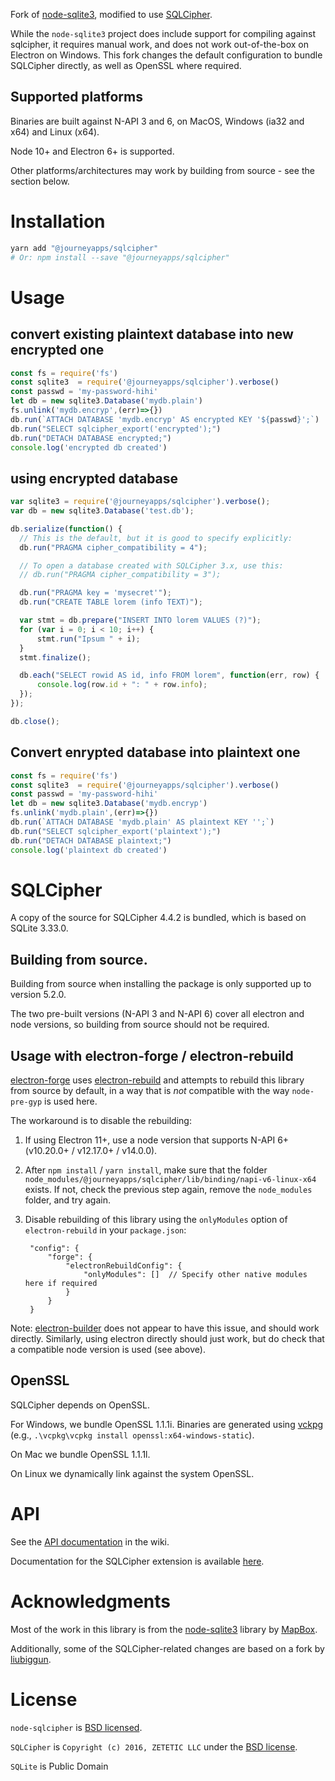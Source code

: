 Fork of [node-sqlite3](https://github.com/mapbox/node-sqlite3), modified to use [SQLCipher](https://www.zetetic.net/sqlcipher/).

While the `node-sqlite3` project does include support for compiling against sqlcipher, it requires manual work, and does not work out-of-the-box on Electron on Windows. This fork changes the default configuration to bundle SQLCipher directly, as well as OpenSSL where required.

## Supported platforms

Binaries are built against N-API 3 and 6, on MacOS, Windows (ia32 and x64) and Linux (x64).

Node 10+ and Electron 6+ is supported.

Other platforms/architectures may work by building from source - see the section below.

# Installation

```sh
yarn add "@journeyapps/sqlcipher"
# Or: npm install --save "@journeyapps/sqlcipher"
```

# Usage
## convert existing plaintext database into new encrypted one
``` js
const fs = require('fs')
const sqlite3  = require('@journeyapps/sqlcipher').verbose()
const passwd = 'my-password-hihi'
let db = new sqlite3.Database('mydb.plain')
fs.unlink('mydb.encryp',(err)=>{})
db.run(`ATTACH DATABASE 'mydb.encryp' AS encrypted KEY '${passwd}';`)
db.run("SELECT sqlcipher_export('encrypted');")
db.run("DETACH DATABASE encrypted;")
console.log('encrypted db created')
```

## using encrypted database
``` js
var sqlite3 = require('@journeyapps/sqlcipher').verbose();
var db = new sqlite3.Database('test.db');

db.serialize(function() {
  // This is the default, but it is good to specify explicitly:
  db.run("PRAGMA cipher_compatibility = 4");

  // To open a database created with SQLCipher 3.x, use this:
  // db.run("PRAGMA cipher_compatibility = 3");

  db.run("PRAGMA key = 'mysecret'");
  db.run("CREATE TABLE lorem (info TEXT)");

  var stmt = db.prepare("INSERT INTO lorem VALUES (?)");
  for (var i = 0; i < 10; i++) {
      stmt.run("Ipsum " + i);
  }
  stmt.finalize();

  db.each("SELECT rowid AS id, info FROM lorem", function(err, row) {
      console.log(row.id + ": " + row.info);
  });
});

db.close();
```
## Convert enrypted database into plaintext one
``` js
const fs = require('fs')
const sqlite3  = require('@journeyapps/sqlcipher').verbose()
const passwd = 'my-password-hihi'
let db = new sqlite3.Database('mydb.encryp')
fs.unlink('mydb.plain',(err)=>{})
db.run(`ATTACH DATABASE 'mydb.plain' AS plaintext KEY '';`)
db.run("SELECT sqlcipher_export('plaintext');")
db.run("DETACH DATABASE plaintext;")
console.log('plaintext db created')
```

# SQLCipher

A copy of the source for SQLCipher 4.4.2 is bundled, which is based on SQLite 3.33.0.

## Building from source.

Building from source when installing the package is only supported up to version 5.2.0.

The two pre-built versions (N-API 3 and N-API 6) cover all electron and node versions, so building from source should
not be required.

## Usage with electron-forge / electron-rebuild

[electron-forge](https://www.electronforge.io/) uses [electron-rebuild](https://github.com/electron/electron-rebuild) and attempts to rebuild this library from source by default, in a way
that is _not_ compatible with the way `node-pre-gyp` is used here.

The workaround is to disable the rebuilding:
1. If using Electron 11+, use a node version that supports N-API 6+ (v10.20.0+ / v12.17.0+ / v14.0.0).
2. After `npm install` / `yarn install`, make sure that the folder `node_modules/@journeyapps/sqlcipher/lib/binding/napi-v6-linux-x64` exists.
   If not, check the previous step again, remove the `node_modules` folder, and try again.
3. Disable rebuilding of this library using the `onlyModules` option of `electron-rebuild` in your `package.json`:

        "config": {
            "forge": {
                "electronRebuildConfig": {
                    "onlyModules": []  // Specify other native modules here if required
                }
            }
        }

Note: [electron-builder](https://www.electron.build/) does not appear to have this issue, and should work directly.
Similarly, using electron directly should just work, but do check that a compatible node version is used (see above). 

## OpenSSL

SQLCipher depends on OpenSSL.

For Windows, we bundle OpenSSL 1.1.1i. Binaries are generated using [vckpg](https://github.com/microsoft/vcpkg) (e.g., `.\vcpkg\vcpkg install openssl:x64-windows-static`).

On Mac we bundle OpenSSL 1.1.1l.

On Linux we dynamically link against the system OpenSSL.

# API

See the [API documentation](https://github.com/mapbox/node-sqlite3/wiki) in the wiki.

Documentation for the SQLCipher extension is available [here](https://www.zetetic.net/sqlcipher/sqlcipher-api/).

# Acknowledgments

Most of the work in this library is from the [node-sqlite3](https://github.com/mapbox/node-sqlite3) library by [MapBox](https://mapbox.com/).

Additionally, some of the SQLCipher-related changes are based on a fork by [liubiggun](https://github.com/liubiggun/node-sqlite3).

# License

`node-sqlcipher` is [BSD licensed](./LICENSE).

`SQLCipher` is `Copyright (c) 2016, ZETETIC LLC` under the [BSD license](https://github.com/sqlcipher/sqlcipher/blob/master/LICENSE).

`SQLite` is Public Domain
